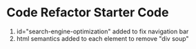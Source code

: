 # Code Refactor Starter Code
1. id="search-engine-optimization" added to fix navigation bar
2. html semantics added to each element to remove "div soup"